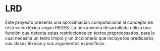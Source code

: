 # LRD
Este proyecto presenta una aproximación computacional al concepto de restricción léxica según REDES. La herramienta desarrollada utiliza una función que detecta estas restricciones en textos preprocesados, para lo cual necesita un texto limpio y un diccionario que incluye los predicados, sus clases léxicas y sus argumentos específicos.

